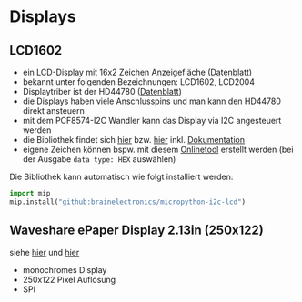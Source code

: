 # Displays

## LCD1602

* ein LCD-Display mit 16x2 Zeichen Anzeigefläche ([Datenblatt](https://www.vishay.com/docs/37484/lcd016n002bcfhet.pdf))
* bekannt unter folgenden Bezeichnungen: LCD1602, LCD2004
* Displaytriber ist der HD44780 ([Datenblatt](https://www.mouser.com/datasheet/2/737/HD44780-2489576.pdf))
* die Displays haben viele Anschlusspins und man kann den HD44780 direkt ansteuern
* mit dem PCF8574-I2C Wandler kann das Display via I2C angesteuert werden
* die Bibliothek findet sich [hier](https://github.com/brainelectronics/micropython-i2c-lcd/) bzw. [hier](https://pypi.org/project/micropython-i2c-lcd/) inkl. [Dokumentation](https://micropython-i2c-lcd.readthedocs.io/en/latest/index.html)
* eigene Zeichen können bspw. mit diesem [Onlinetool](https://maxpromer.github.io/LCD-Character-Creator/) erstellt werden (bei der Ausgabe `data type: HEX` auswählen)

Die Bibliothek kann automatisch wie folgt installiert werden:

```python
import mip
mip.install("github:brainelectronics/micropython-i2c-lcd")
```

## Waveshare ePaper Display 2.13in (250x122)

siehe [hier](https://www.waveshare.com/wiki/Pico-ePaper-2.13) und [hier](https://github.com/waveshareteam/Pico_ePaper_Code)

* monochromes Display
* 250x122 Pixel Auflösung
* SPI
